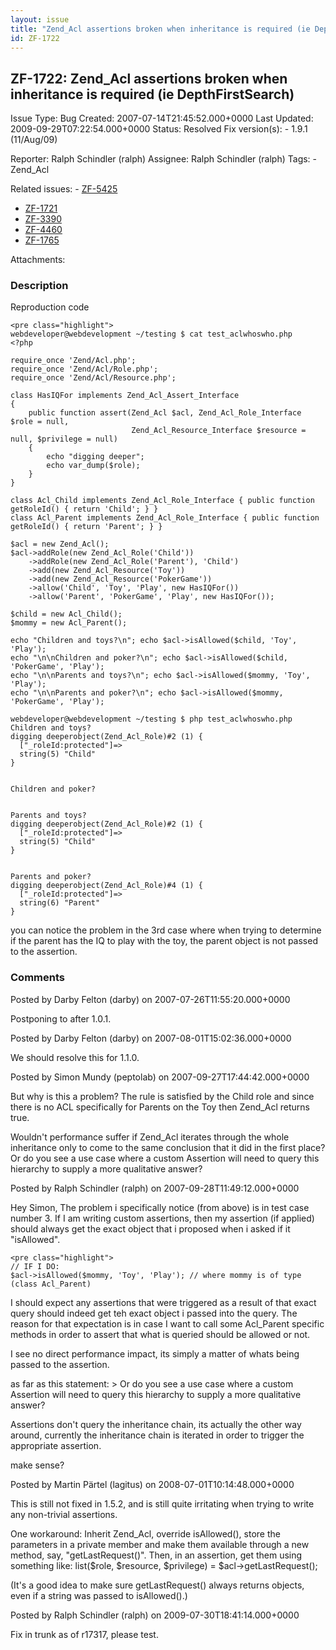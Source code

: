 ```yaml
---
layout: issue
title: "Zend_Acl assertions broken when inheritance is required (ie DepthFirstSearch)"
id: ZF-1722
---
```


ZF-1722: Zend\_Acl assertions broken when inheritance is required (ie DepthFirstSearch)
---------------------------------------------------------------------------------------

 Issue Type: Bug Created: 2007-07-14T21:45:52.000+0000 Last Updated: 2009-09-29T07:22:54.000+0000 Status: Resolved Fix version(s): - 1.9.1 (11/Aug/09)
 
 Reporter:  Ralph Schindler (ralph)  Assignee:  Ralph Schindler (ralph)  Tags: - Zend\_Acl
 
 Related issues: - [ZF-5425](/issues/browse/ZF-5425)
- [ZF-1721](/issues/browse/ZF-1721)
- [ZF-3390](/issues/browse/ZF-3390)
- [ZF-4460](/issues/browse/ZF-4460)
- [ZF-1765](/issues/browse/ZF-1765)
 
 Attachments: 
### Description

Reproduction code

 
    <pre class="highlight">
    webdeveloper@webdevelopment ~/testing $ cat test_aclwhoswho.php 
    <?php
    
    require_once 'Zend/Acl.php';
    require_once 'Zend/Acl/Role.php';
    require_once 'Zend/Acl/Resource.php';
    
    class HasIQFor implements Zend_Acl_Assert_Interface
    {
        public function assert(Zend_Acl $acl, Zend_Acl_Role_Interface $role = null,
                               Zend_Acl_Resource_Interface $resource = null, $privilege = null)
        {
            echo "digging deeper";
            echo var_dump($role);
        }
    }
    
    class Acl_Child implements Zend_Acl_Role_Interface { public function getRoleId() { return 'Child'; } }
    class Acl_Parent implements Zend_Acl_Role_Interface { public function getRoleId() { return 'Parent'; } }
    
    $acl = new Zend_Acl();
    $acl->addRole(new Zend_Acl_Role('Child'))
        ->addRole(new Zend_Acl_Role('Parent'), 'Child')
        ->add(new Zend_Acl_Resource('Toy'))
        ->add(new Zend_Acl_Resource('PokerGame'))
        ->allow('Child', 'Toy', 'Play', new HasIQFor())
        ->allow('Parent', 'PokerGame', 'Play', new HasIQFor());
    
    $child = new Acl_Child();
    $mommy = new Acl_Parent();
    
    echo "Children and toys?\n"; echo $acl->isAllowed($child, 'Toy', 'Play');
    echo "\n\nChildren and poker?\n"; echo $acl->isAllowed($child, 'PokerGame', 'Play');
    echo "\n\nParents and toys?\n"; echo $acl->isAllowed($mommy, 'Toy', 'Play');
    echo "\n\nParents and poker?\n"; echo $acl->isAllowed($mommy, 'PokerGame', 'Play');
    
    webdeveloper@webdevelopment ~/testing $ php test_aclwhoswho.php 
    Children and toys?
    digging deeperobject(Zend_Acl_Role)#2 (1) {
      ["_roleId:protected"]=>
      string(5) "Child"
    }
    
    
    Children and poker?
    
    
    Parents and toys?
    digging deeperobject(Zend_Acl_Role)#2 (1) {
      ["_roleId:protected"]=>
      string(5) "Child"
    }
    
    
    Parents and poker?
    digging deeperobject(Zend_Acl_Role)#4 (1) {
      ["_roleId:protected"]=>
      string(6) "Parent"
    }


you can notice the problem in the 3rd case where when trying to determine if the parent has the IQ to play with the toy, the parent object is not passed to the assertion.

 

 

### Comments

Posted by Darby Felton (darby) on 2007-07-26T11:55:20.000+0000

Postponing to after 1.0.1.

 

 

Posted by Darby Felton (darby) on 2007-08-01T15:02:36.000+0000

We should resolve this for 1.1.0.

 

 

Posted by Simon Mundy (peptolab) on 2007-09-27T17:44:42.000+0000

But why is this a problem? The rule is satisfied by the Child role and since there is no ACL specifically for Parents on the Toy then Zend\_Acl returns true.

Wouldn't performance suffer if Zend\_Acl iterates through the whole inheritance only to come to the same conclusion that it did in the first place? Or do you see a use case where a custom Assertion will need to query this hierarchy to supply a more qualitative answer?

 

 

Posted by Ralph Schindler (ralph) on 2007-09-28T11:49:12.000+0000

Hey Simon, The problem i specifically notice (from above) is in test case number 3. If I am writing custom assertions, then my assertion (if applied) should always get the exact object that i proposed when i asked if it "isAllowed".

 
    <pre class="highlight">
    // IF I DO:
    $acl->isAllowed($mommy, 'Toy', 'Play'); // where mommy is of type (class Acl_Parent)


I should expect any assertions that were triggered as a result of that exact query should indeed get teh exact object i passed into the query. The reason for that expectation is in case I want to call some Acl\_Parent specific methods in order to assert that what is queried should be allowed or not.

I see no direct performance impact, its simply a matter of whats being passed to the assertion.

as far as this statement: > Or do you see a use case where a custom Assertion will need to query this hierarchy to supply a more qualitative answer?

Assertions don't query the inheritance chain, its actually the other way around, currently the inheritance chain is iterated in order to trigger the appropriate assertion.

make sense?

 

 

Posted by Martin Pärtel (lagitus) on 2008-07-01T10:14:48.000+0000

This is still not fixed in 1.5.2, and is still quite irritating when trying to write any non-trivial assertions.

One workaround: Inherit Zend\_Acl, override isAllowed(), store the parameters in a private member and make them available through a new method, say, "getLastRequest()". Then, in an assertion, get them using something like: list($role, $resource, $privilege) = $acl->getLastRequest();

(It's a good idea to make sure getLastRequest() always returns objects, even if a string was passed to isAllowed().)

 

 

Posted by Ralph Schindler (ralph) on 2009-07-30T18:41:14.000+0000

Fix in trunk as of r17317, please test.

 

 